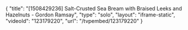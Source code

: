 {
    "title": "[1508429236] Salt-Crusted Sea Bream with Braised Leeks and Hazelnuts - Gordon Ramsay",
    "type": "solo",
    "layout": "iframe-static",
    "videoId": "123179220",
    "url": "\/tvpembed\/123179220"
}
